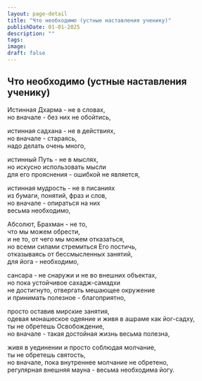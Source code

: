 ```yaml
---
layout: page-detail
title: "Что необходимо (устные наставления ученику)"
publishDate: 01-01-2025
description: ""
tags:
image:
draft: false
---
```


## Что необходимо (устные наставления ученику)
Истинная Дхарма - не в словах,  
но вначале - без них не обойтись,  
  
истинная садхана - не в действиях,  
но вначале - стараясь,   
надо делать очень много,  
  
истинный Путь - не в мыслях,  
но искусно использовать мысли   
для его прояснения - ошибкой не является,  
  
истинная мудрость - не в писаниях  
из бумаги, понятий, фраз и слов,  
но вначале - опираться на них   
весьма необходимо,  
  
Абсолют, Брахман - не то,   
что мы можем обрести,   
и не то, от чего мы можем отказаться,  
но всеми силами стремиться Его постичь,   
отказываясь от бессмысленных занятий,   
для йога - необходимо,  
  
сансара - не снаружи и не во внешних объектах,  
но пока устойчивое сахадж-самадхи   
не достигнуто, отвергать мешающее окружение   
и принимать полезное - благоприятно,  
  
просто оставив мирские занятия,   
одевая монашеское одеяние и живя в ашраме как йог-садху,   
ты не обретешь Освобождение,  
но вначале - такая достойная жизнь весьма полезна,  
  
живя в уединении и просто соблюдая молчание,   
ты не обретешь святость,  
но вначале, пока внутреннее молчание не обретено,  
регулярная внешняя мауна - весьма необходима йогу.  
  
  
